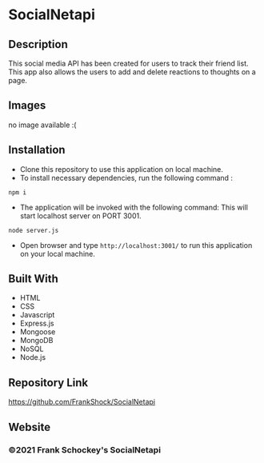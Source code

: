 # SocialNetapi

## Description
 This social media API has been created for users to track their friend list. This app also allows the users to add and delete reactions to thoughts on a page.
## Images
no image available  :(

## Installation 
* Clone this repository to use this application on local machine.
* To install necessary dependencies, run the following command :
```
npm i
```
* The application will be invoked with the following command: This will start localhost server on PORT 3001.
```
node server.js
```
* Open browser and type `http://localhost:3001/` to run this application on your local machine.

## Built With
* HTML
* CSS
* Javascript
* Express.js
* Mongoose
* MongoDB
* NoSQL
* Node.js

## Repository Link
https://github.com/FrankShock/SocialNetapi
## Website



### ©2021 Frank Schockey's SocialNetapi